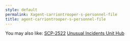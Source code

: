 ```yaml
---
style: default
permalink: Xagent-carriontrooper-s-personnel-file
title: agent-carriontrooper-s-personnel-file
---
```

You may also like:
[SCP-2522](http://scp-wiki.net/scp-2522)
[Unusual Incidents Unit Hub](http://scp-wiki.net/unusual-incidents-unit-hub)